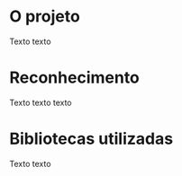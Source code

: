 # O projeto

Texto texto

# Reconhecimento

Texto texto texto

# Bibliotecas utilizadas

Texto texto

```{tableofcontents}
```
